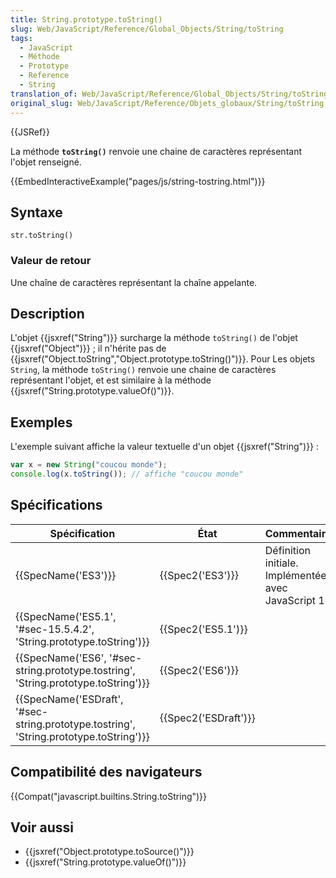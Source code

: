 ```yaml
---
title: String.prototype.toString()
slug: Web/JavaScript/Reference/Global_Objects/String/toString
tags:
  - JavaScript
  - Méthode
  - Prototype
  - Reference
  - String
translation_of: Web/JavaScript/Reference/Global_Objects/String/toString
original_slug: Web/JavaScript/Reference/Objets_globaux/String/toString
---
```

{{JSRef}}

La méthode **`toString()`** renvoie une chaine de caractères représentant l'objet renseigné.

{{EmbedInteractiveExample("pages/js/string-tostring.html")}}

## Syntaxe

    str.toString()

### Valeur de retour

Une chaîne de caractères représentant la chaîne appelante.

## Description

L'objet {{jsxref("String")}} surcharge la méthode `toString()` de l'objet {{jsxref("Object")}} ; il n'hérite pas de {{jsxref("Object.toString","Object.prototype.toString()")}}. Pour Les objets `String`, la méthode `toString()` renvoie une chaine de caractères représentant l'objet, et est similaire à la méthode {{jsxref("String.prototype.valueOf()")}}.

## Exemples

L'exemple suivant affiche la valeur textuelle d'un objet  {{jsxref("String")}} :

```js
var x = new String("coucou monde");
console.log(x.toString()); // affiche "coucou monde"
```

## Spécifications

| Spécification                                                                                                        | État                         | Commentaires                                          |
| -------------------------------------------------------------------------------------------------------------------- | ---------------------------- | ----------------------------------------------------- |
| {{SpecName('ES3')}}                                                                                             | {{Spec2('ES3')}}         | Définition initiale. Implémentée avec JavaScript 1.1. |
| {{SpecName('ES5.1', '#sec-15.5.4.2', 'String.prototype.toString')}}                             | {{Spec2('ES5.1')}}     |                                                       |
| {{SpecName('ES6', '#sec-string.prototype.tostring', 'String.prototype.toString')}}         | {{Spec2('ES6')}}         |                                                       |
| {{SpecName('ESDraft', '#sec-string.prototype.tostring', 'String.prototype.toString')}} | {{Spec2('ESDraft')}} |                                                       |

## Compatibilité des navigateurs

{{Compat("javascript.builtins.String.toString")}}

## Voir aussi

- {{jsxref("Object.prototype.toSource()")}}
- {{jsxref("String.prototype.valueOf()")}}
